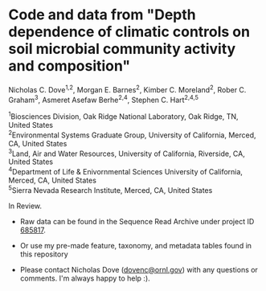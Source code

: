# Code and data from "Depth dependence of climatic controls on soil microbial community activity and composition"

Nicholas C. Dove<sup>1,2</sup>, Morgan E. Barnes<sup>2</sup>, Kimber C. Moreland<sup>2</sup>, Rober C. Graham<sup>3</sup>, Asmeret Asefaw Berhe<sup>2,4</sup>, Stephen C. Hart<sup>2,4,5</sup>

<sup>1</sup>Biosciences Division, Oak Ridge National Laboratory, Oak Ridge, TN, United States<br>
<sup>2</sup>Environmental Systems Graduate Group, University of California, Merced, CA, United States<br>
<sup>3</sup>Land, Air and Water Resources, University of California, Riverside, CA, United States<br>
<sup>4</sup>Department of Life & Enivornmental Sciences University of California, Merced, CA, United States<br>
<sup>5</sup>Sierra Nevada Research Institute, Merced, CA, United States<br>

In Review.

- Raw data can be found in the Sequence Read Archive under project ID <a href="http://www.ncbi.nlm.nih.gov/bioproject/685817">685817</a>.

- Or use my pre-made feature, taxonomy, and metadata tables found in this repository

- Please contact Nicholas Dove (dovenc@ornl.gov) with any questions or comments. I'm always happy to help :).
